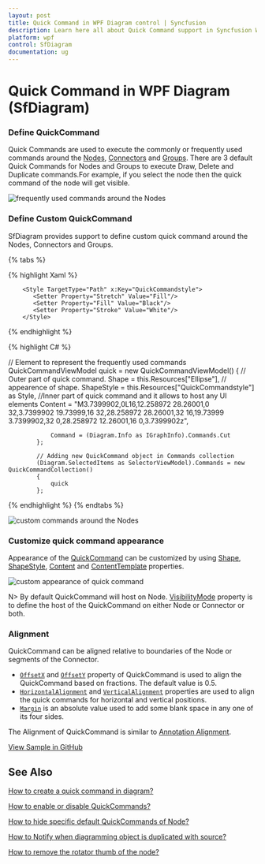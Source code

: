 ```yaml
---
layout: post
title: Quick Command in WPF Diagram control | Syncfusion
description: Learn here all about Quick Command support in Syncfusion WPF Diagram (SfDiagram) control, its elements and more.
platform: wpf
control: SfDiagram
documentation: ug
---
```


# Quick Command in WPF Diagram (SfDiagram)

### Define QuickCommand

Quick Commands are used to execute the commonly or frequently used commands around the [Nodes](https://help.syncfusion.com/cr/wpf/Syncfusion.UI.Xaml.Diagram.NodeViewModel.html), [Connectors](https://help.syncfusion.com/cr/wpf/Syncfusion.UI.Xaml.Diagram.ConnectorViewModel.html) and [Groups](https://help.syncfusion.com/cr/wpf/Syncfusion.UI.Xaml.Diagram.GroupViewModel.html). There are 3 default Quick Commands for Nodes and Groups to execute Draw, Delete and Duplicate commands.For example, if you select the node then the quick command of the node will get visible.

![frequently used commands around the Nodes](Interaction_images/QuickCommand_img.png)

### Define Custom QuickCommand

SfDiagram provides support to define custom quick command around the Nodes, Connectors and Groups.

{% tabs %}

{% highlight Xaml %}

        <Style TargetType="Path" x:Key="QuickCommandstyle">
           <Setter Property="Stretch" Value="Fill"/>
           <Setter Property="Fill" Value="Black"/>
           <Setter Property="Stroke" Value="White"/>
        </Style>

{% endhighlight %}

{% highlight C# %}

 // Element to represent the frequently used commands
            QuickCommandViewModel quick = new QuickCommandViewModel()
            {
                // Outer part of quick command.
                Shape = this.Resources["Ellipse"],
               // appearence of shape.
                ShapeStyle = this.Resources["QuickCommandstyle"] as Style,
                //Inner part of quick command and it allows to host any UI elements
                Content =
                    "M3.7399902,0L16,12.258972 28.26001,0 32,3.7399902 19.73999,16 32,28.258972 28.26001,32 16,19.73999 3.7399902,32 0,28.258972 12.26001,16 0,3.7399902z",
               
                Command = (Diagram.Info as IGraphInfo).Commands.Cut
            };

            // Adding new QuickCommand object in Commands collection
            (Diagram.SelectedItems as SelectorViewModel).Commands = new QuickCommandCollection()
            {
                quick
            };

{% endhighlight %}
{% endtabs %}   

![custom commands around the Nodes](Interaction_images/QuickCommand_img2.png)

### Customize quick command appearance

Appearance of the [QuickCommand](https://help.syncfusion.com/cr/wpf/Syncfusion.UI.Xaml.Diagram.QuickCommandViewModel.html) can be customized by using [Shape](https://help.syncfusion.com/cr/wpf/Syncfusion.UI.Xaml.Diagram.QuickCommandViewModel.html#Syncfusion_UI_Xaml_Diagram_QuickCommandViewModel_Shape), [ShapeStyle](https://help.syncfusion.com/cr/wpf/Syncfusion.UI.Xaml.Diagram.QuickCommandViewModel.html#Syncfusion_UI_Xaml_Diagram_QuickCommandViewModel_ShapeStyle), [Content](https://help.syncfusion.com/cr/wpf/Syncfusion.UI.Xaml.Diagram.QuickCommandViewModel.html#Syncfusion_UI_Xaml_Diagram_QuickCommandViewModel_Content) and [ContentTemplate](https://help.syncfusion.com/cr/wpf/Syncfusion.UI.Xaml.Diagram.QuickCommandViewModel.html#Syncfusion_UI_Xaml_Diagram_QuickCommandViewModel_ContentTemplate) properties.

![custom appearance of quick command](Interaction_images/quickcommand_img3.png)

N> By default QuickCommand will host on Node. [VisibilityMode](https://help.syncfusion.com/cr/wpf/Syncfusion.UI.Xaml.Diagram.QuickCommandViewModel.html#Syncfusion_UI_Xaml_Diagram_QuickCommandViewModel_VisibilityMode) property is to define the host of the QuickCommand on either Node or Connector or both.    

### Alignment

QuickCommand can be aligned relative to boundaries of the Node or segments of the Connector. 

* [`OffsetX`](https://help.syncfusion.com/cr/wpf/Syncfusion.UI.Xaml.Diagram.QuickCommandViewModel.html#Syncfusion_UI_Xaml_Diagram_QuickCommandViewModel_OffsetX) and [`OffsetY`](https://help.syncfusion.com/cr/wpf/Syncfusion.UI.Xaml.Diagram.QuickCommandViewModel.html#Syncfusion_UI_Xaml_Diagram_QuickCommandViewModel_OffsetY) property of QuickCommand is used to align the QuickCommand based on fractions. The default value is 0.5.
* [`HorizontalAlignment`](https://help.syncfusion.com/cr/wpf/Syncfusion.UI.Xaml.Diagram.QuickCommandViewModel.html#Syncfusion_UI_Xaml_Diagram_QuickCommandViewModel_HorizontalAlignment) and [`VerticalAlignment`](https://help.syncfusion.com/cr/wpf/Syncfusion.UI.Xaml.Diagram.QuickCommandViewModel.html#Syncfusion_UI_Xaml_Diagram_QuickCommandViewModel_VerticalAlignment) properties are used to align the quick commands for horizontal and vertical positions.
* [`Margin`](https://help.syncfusion.com/cr/wpf/Syncfusion.UI.Xaml.Diagram.QuickCommandViewModel.html#Syncfusion_UI_Xaml_Diagram_QuickCommandViewModel_Margin) is an absolute value used to add some blank space in any one of its four sides.

The Alignment of QuickCommand is similar  to [Annotation Alignment](https://help.syncfusion.com/wpf/sfdiagram/annotation/positioningandappearance).   


[View Sample in GitHub](https://github.com/SyncfusionExamples/WPF-Diagram-Examples/tree/master/Samples/Interaction/CustomQuickCommand)

## See Also

[How to create a quick command in diagram?](https://www.syncfusion.com/kb/10403/how-to-create-a-quick-command-in-diagram)

[How to enable or disable QuickCommands?](https://www.syncfusion.com/kb/6351/how-to-enable-or-disable-quickcommands)

[How to hide specific default QuickCommands of Node?](https://www.syncfusion.com/kb/13236/how-to-hide-specific-default-quickcommands-of-node-in-wpf-diagramsfdiagram)

[How to Notify when diagramming object is duplicated with source?](https://support.syncfusion.com/kb/article/6268/how-to-notify-when-diagramming-object-is-duplicated-with-source-in-wpf-diagram-sfdiagram)

[How to remove the rotator thumb of the node?](https://support.syncfusion.com/kb/article/5943/how-to-remove-rotator-of-the-node-in-wpf-diagram-sfdiagram)